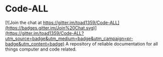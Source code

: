 # Code-ALL

[![Join the chat at https://gitter.im/toad1359/Code-ALL](https://badges.gitter.im/Join%20Chat.svg)](https://gitter.im/toad1359/Code-ALL?utm_source=badge&utm_medium=badge&utm_campaign=pr-badge&utm_content=badge)
A repository of reliable documentation for all things computer and code related.
